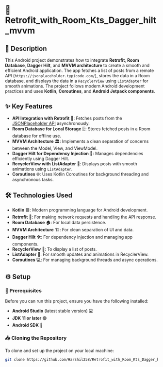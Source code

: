 # 🚀 Retrofit_with_Room_Kts_Dagger_hilt_mvvm

## 📖 Description

This Android project demonstrates how to integrate **Retrofit**, **Room Database**, **Dagger Hilt**, and **MVVM architecture** to create a smooth and efficient Android application. The app fetches a list of posts from a remote API (`https://jsonplaceholder.typicode.com/`), stores the data in a Room database, and displays the data in a `RecyclerView` using `ListAdapter` for smooth animations. The project follows modern Android development practices and uses **Kotlin**, **Coroutines**, and **Android Jetpack components**.

## ✨ Key Features

- **API Integration with Retrofit** 🔌: Fetches posts from the [JSONPlaceholder API](https://jsonplaceholder.typicode.com/) asynchronously.
- **Room Database for Local Storage** 🗄️: Stores fetched posts in a Room database for offline use.
- **MVVM Architecture** 🏛️: Implements a clean separation of concerns between the Model, View, and ViewModel.
- **Dagger Hilt for Dependency Injection** 💉: Manages dependencies efficiently using Dagger Hilt.
- **RecyclerView with ListAdapter** 🧳: Displays posts with smooth animations using `ListAdapter`.
- **Coroutines** 🌐: Uses Kotlin Coroutines for background threading and asynchronous tasks.

## 🛠️ Technologies Used

- **Kotlin** 🟩: Modern programming language for Android development.
- **Retrofit** 🔄: For making network requests and handling the API response.
- **Room Database** 🏠: For local data persistence.
- **MVVM Architecture** 🏗️: For clean separation of UI and data.
- **Dagger Hilt** 🛠️: For dependency injection and managing app components.
- **RecyclerView** 📜: To display a list of posts.
- **ListAdapter** 🎨: For smooth updates and animations in RecyclerView.
- **Coroutines** 💻: For managing background threads and async operations.

## ⚙️ Setup

### 🔑 Prerequisites

Before you can run this project, ensure you have the following installed:

- **Android Studio** (latest stable version) 💻
- **JDK 11 or later** 🟢
- **Android SDK** 📱

### 📥 Cloning the Repository

To clone and set up the project on your local machine:

```bash
git clone https://github.com/Harshil258/Retrofit_with_Room_Kts_Dagger_hilt_mvvm
